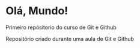 # Olá, Mundo!
 Primeiro repósitorio do curso de Git e Github

Repositório criado durante uma aula de Git e Github